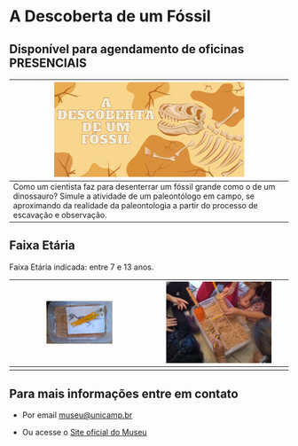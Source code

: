 # A Descoberta de um Fóssil

## Disponível para agendamento de oficinas PRESENCIAIS

|<img src="descfossil.png" width="70%" height="70%">|
|-----|
|Como um cientista faz para desenterrar um fóssil grande como o de um dinossauro?  Simule a atividade de um paleontólogo em campo, se aproximando da realidade da paleontologia a partir do processo de escavação e observação. |

## Faixa Etária

Faixa Etária indicada: entre 7 e 13 anos.

|<img src="IMG_20180112_092444309.jpg" width="50%" height="50%">|<img src="IMG_20180112_092614635_BURST000_COVER_TOP.jpg" width="80%" height="80%">|
|-------|----|
|||
     

## Para mais informações entre em contato

* Por email museu@unicamp.br

* Ou acesse o [Site oficial do Museu](https://www.mc.unicamp.br/visite)
